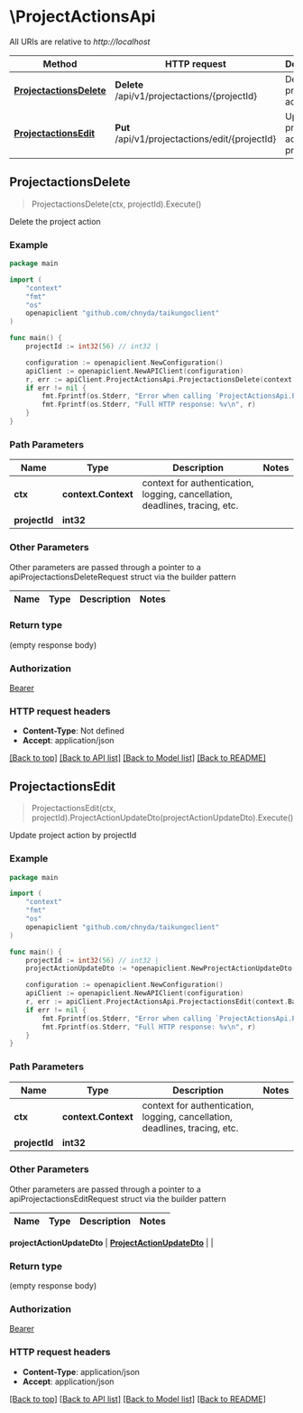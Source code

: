 # \ProjectActionsApi

All URIs are relative to *http://localhost*

Method | HTTP request | Description
------------- | ------------- | -------------
[**ProjectactionsDelete**](ProjectActionsApi.md#ProjectactionsDelete) | **Delete** /api/v1/projectactions/{projectId} | Delete the project action
[**ProjectactionsEdit**](ProjectActionsApi.md#ProjectactionsEdit) | **Put** /api/v1/projectactions/edit/{projectId} | Update project action by projectId



## ProjectactionsDelete

> ProjectactionsDelete(ctx, projectId).Execute()

Delete the project action

### Example

```go
package main

import (
    "context"
    "fmt"
    "os"
    openapiclient "github.com/chnyda/taikungoclient"
)

func main() {
    projectId := int32(56) // int32 | 

    configuration := openapiclient.NewConfiguration()
    apiClient := openapiclient.NewAPIClient(configuration)
    r, err := apiClient.ProjectActionsApi.ProjectactionsDelete(context.Background(), projectId).Execute()
    if err != nil {
        fmt.Fprintf(os.Stderr, "Error when calling `ProjectActionsApi.ProjectactionsDelete``: %v\n", err)
        fmt.Fprintf(os.Stderr, "Full HTTP response: %v\n", r)
    }
}
```

### Path Parameters


Name | Type | Description  | Notes
------------- | ------------- | ------------- | -------------
**ctx** | **context.Context** | context for authentication, logging, cancellation, deadlines, tracing, etc.
**projectId** | **int32** |  | 

### Other Parameters

Other parameters are passed through a pointer to a apiProjectactionsDeleteRequest struct via the builder pattern


Name | Type | Description  | Notes
------------- | ------------- | ------------- | -------------


### Return type

 (empty response body)

### Authorization

[Bearer](../README.md#Bearer)

### HTTP request headers

- **Content-Type**: Not defined
- **Accept**: application/json

[[Back to top]](#) [[Back to API list]](../README.md#documentation-for-api-endpoints)
[[Back to Model list]](../README.md#documentation-for-models)
[[Back to README]](../README.md)


## ProjectactionsEdit

> ProjectactionsEdit(ctx, projectId).ProjectActionUpdateDto(projectActionUpdateDto).Execute()

Update project action by projectId

### Example

```go
package main

import (
    "context"
    "fmt"
    "os"
    openapiclient "github.com/chnyda/taikungoclient"
)

func main() {
    projectId := int32(56) // int32 | 
    projectActionUpdateDto := *openapiclient.NewProjectActionUpdateDto() // ProjectActionUpdateDto |  (optional)

    configuration := openapiclient.NewConfiguration()
    apiClient := openapiclient.NewAPIClient(configuration)
    r, err := apiClient.ProjectActionsApi.ProjectactionsEdit(context.Background(), projectId).ProjectActionUpdateDto(projectActionUpdateDto).Execute()
    if err != nil {
        fmt.Fprintf(os.Stderr, "Error when calling `ProjectActionsApi.ProjectactionsEdit``: %v\n", err)
        fmt.Fprintf(os.Stderr, "Full HTTP response: %v\n", r)
    }
}
```

### Path Parameters


Name | Type | Description  | Notes
------------- | ------------- | ------------- | -------------
**ctx** | **context.Context** | context for authentication, logging, cancellation, deadlines, tracing, etc.
**projectId** | **int32** |  | 

### Other Parameters

Other parameters are passed through a pointer to a apiProjectactionsEditRequest struct via the builder pattern


Name | Type | Description  | Notes
------------- | ------------- | ------------- | -------------

 **projectActionUpdateDto** | [**ProjectActionUpdateDto**](ProjectActionUpdateDto.md) |  | 

### Return type

 (empty response body)

### Authorization

[Bearer](../README.md#Bearer)

### HTTP request headers

- **Content-Type**: application/json
- **Accept**: application/json

[[Back to top]](#) [[Back to API list]](../README.md#documentation-for-api-endpoints)
[[Back to Model list]](../README.md#documentation-for-models)
[[Back to README]](../README.md)

